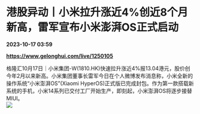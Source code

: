 # 港股异动丨小米拉升涨近4%创近8个月新高，雷军宣布小米澎湃OS正式启动

**2023-10-17 03:59**

**https://www.gelonghui.com/live/1250105**

格隆汇10月17日｜小米集团-W(1810.HK)快速拉升涨近4%报13.04港元，股价创今年2月以来新高。小米集团董事长雷军今日在个人微博发布消息称，小米全新的操作系统“小米澎湃OS”(Xiaomi HyperOS)正式版已完成封包。作为第一款搭载新系统的手机，小米14系列已交付工厂开始生产，即刻起，小米澎湃OS将逐步接替MIUI。  
![](https://img3.gelonghui.com/a2356-83b125a2-1c12-48c7-8d2e-143ffa553c63.jpg)